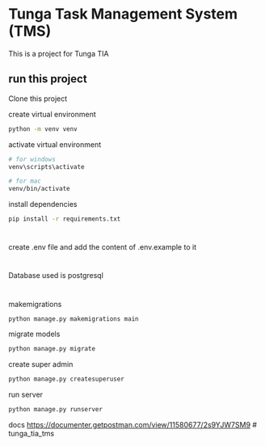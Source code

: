# Tunga Task Management System (TMS)
This is a project for Tunga TIA

## run this project
Clone this project

create virtual environment
```bash
python -m venv venv
```

activate virtual environment 
```bash
# for windows 
venv\scripts\activate

# for mac 
venv/bin/activate
```

install dependencies
```bash
pip install -r requirements.txt
```
#
create .env file and add the content of .env.example to it
#
Database used is postgresql
#

makemigrations
```bash
python manage.py makemigrations main
```

migrate models
```bash
python manage.py migrate
```

create super admin
```bash
python manage.py createsuperuser
```

run server
```bash
python manage.py runserver
```
docs
<a href="https://documenter.getpostman.com/view/11580677/2s9YJW7SM9"> https://documenter.getpostman.com/view/11580677/2s9YJW7SM9 </a># tunga_tia_tms
